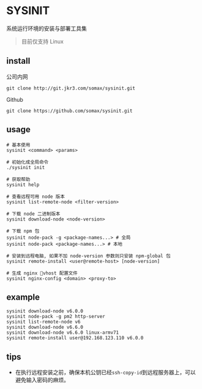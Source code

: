 # SYSINIT

系统运行环境的安装与部署工具集

> 目前仅支持 Linux

## install

公司内网

    git clone http://git.jkr3.com/somax/sysinit.git

Github

    git clone https://github.com/somax/sysinit.git

## usage
    # 基本使用
    sysinit <command> <params>

    # 初始化成全局命令
    ./sysinit init

    # 获取帮助
    sysinit help

    # 查看远程可用 node 版本
    sysinit list-remote-node <filter-version>

    # 下载 node 二进制版本
    sysinit download-node <node-version>

    # 下载 npm 包
    sysinit node-pack -g <package-names...> # 全局
    sysinit node-pack <package-names...> # 本地

    # 安装到远程电脑, 如果不加 node-version 参数则只安装 npm-global 包
    sysinit remote-install <user@remote-host> [node-version]

    # 生成 nginx vhost 配置文件
    sysinit nginx-config <domain> <proxy-to>

## example
    sysinit download-node v6.0.0
    sysinit node-pack -g pm2 http-server
    sysinit list-remote-node v6
    sysinit download-node v6.6.0
    sysinit download-node v6.6.0 linux-armv71
    sysinit remote-install user@192.168.123.110 v6.0.0    

## tips
- 在执行远程安装之前，确保本机公钥已经`ssh-copy-id`到远程服务器上，可以避免输入密码的麻烦。


